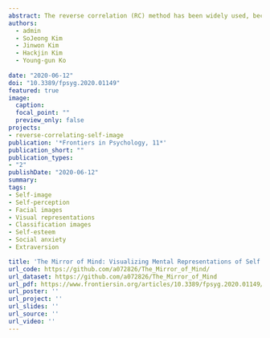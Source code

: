 ```yaml
---
abstract: The reverse correlation (RC) method has been widely used, because it allows visualization of mental representations without a priori assumptions about relevant dimensions. We employed the RC method to visualize mental representations of self and examined their relationships with traits related to self-image. For this purpose, 110 participants (70 women) performed a two-image forced choice RC task to generate a classification image of self (self-CI). Participants perceived their self-CIs as bearing a stronger resemblance to themselves than did CIs of others (filler-CIs). Valence ratings of participants who performed the RC task (RC sample) and of 30 independent raters both showed positive correlations with self-esteem, explicit self-evaluation, and extraversion. Moreover, valence ratings of independent raters were negatively correlated with social anxiety symptoms. On the other hand, valence ratings of the RC sample and independent raters were not correlated with depression symptoms, trait anxiety, or social desirability. The results imply that mental representations of self can be properly visualized by using the RC method.
authors:
  - admin
  - SoJeong Kim
  - Jinwon Kim
  - Hackjin Kim
  - Young-gun Ko
  
date: "2020-06-12"
doi: "10.3389/fpsyg.2020.01149"
featured: true
image:
  caption: 
  focal_point: ""
  preview_only: false
projects:
- reverse-correlating-self-image
publication: '*Frontiers in Psychology, 11*'
publication_short: ""
publication_types:
- "2"
publishDate: "2020-06-12"
summary: 
tags:
- Self-image
- Self-perception
- Facial images
- Visual representations
- Classification images
- Self-esteem
- Social anxiety
- Extraversion

title: 'The Mirror of Mind: Visualizing Mental Representations of Self Through Reverse Correlation'
url_code: https://github.com/a072826/The_Mirror_of_Mind/
url_dataset: https://github.com/a072826/The_Mirror_of_Mind
url_pdf: https://www.frontiersin.org/articles/10.3389/fpsyg.2020.01149/pdf
url_poster: ''
url_project: ''
url_slides: ''
url_source: ''
url_video: ''
---
```

